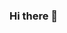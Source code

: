 ### Hi there 👋

<!--
**hantekin/hantekin** is a ✨ _special_ ✨ repository because its `README.md` (this file) appears on your GitHub profile.

Here are some ideas to get you started:

- 🔭 I’m currently working on Data Analyses
- 🌱 I’m currently learning Data Analyses tools
- 💬  I am happy to teach you what I know and eager to learn what you will offer

👨👩 Social
https://www.linkedin.com/in/hantekin/
mailto: hantekin@gmail.com
https://medium.com/@hantekin

💻 Data Visualization

💻 Python Libraries

💻 Languages

⚙ Tools
